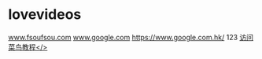 # lovevideos
www.fsoufsou.com
www.google.com
https://www.google.com.hk/
123
<a href="https://www.runoob.com/">访问菜鸟教程</>
  
